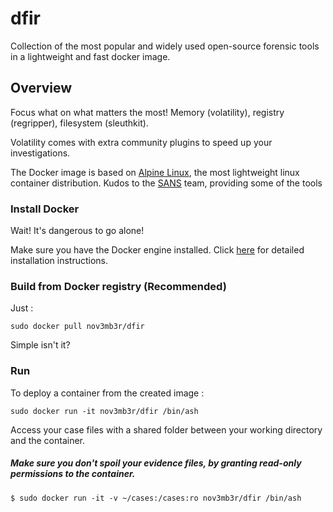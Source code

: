 # dfir
Collection of the most popular and widely used open-source forensic tools in a lightweight and fast docker image.

## Overview
Focus what on what matters the most! Memory (volatility), registry (regripper), filesystem (sleuthkit). 

Volatility comes with extra community plugins to speed up your investigations.

The Docker image is based on [Alpine Linux](https://hub.docker.com/_/alpine/), the most lightweight linux container distribution.
Kudos to the [SANS](https://github.com/sans-dfir) team, providing some of the tools 

### Install Docker
Wait! It's dangerous to go alone! 

Make sure you have the Docker engine installed. Click [here](https://docs.docker.com/install/) for detailed installation instructions.

### Build from Docker registry (Recommended)
Just :
```
sudo docker pull nov3mb3r/dfir
```
Simple isn't it?

### Run 
To deploy a container from the created image :
```
sudo docker run -it nov3mb3r/dfir /bin/ash
```
Access your case files with a shared folder between your working directory and the container.

##### Make sure you don't spoil your evidence files, by granting read-only permissions to the container. 
```
$ sudo docker run -it -v ~/cases:/cases:ro nov3mb3r/dfir /bin/ash 
```
